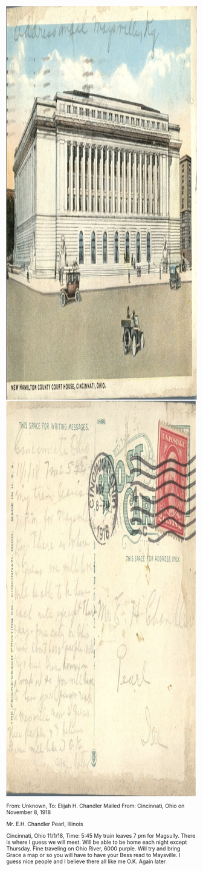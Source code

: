 <html><body><a href="/wp-content/uploads/2014/05/postcard-2014-20140508_17584225_02461.jpg"><img class="alignnone size-full wp-image-672" src="/wp-content/uploads/2014/05/postcard-2014-20140508_17584225_02461.jpg" alt="postcard-2014-20140508_17584225_0246" width="1512" height="1040"></a> <a href="/wp-content/uploads/2014/05/postcard-2014-20140508_17584952_02471.jpg"><img class="alignnone size-full wp-image-673" src="/wp-content/uploads/2014/05/postcard-2014-20140508_17584952_02471.jpg" alt="postcard-2014-20140508_17584952_0247" width="1536" height="1045"></a>

From: Unknown, To: Elijah H. Chandler
Mailed From: Cincinnati, Ohio on November 8, 1918

Mr. E.H. Chandler
Pearl, Illinois

Cincinnati, Ohio
11/1/18, Time: 5:45
My train leaves 7 pm for Magsully. There is where I guess we will meet. Will be able to be home each night except Thursday. Fine traveling on Ohio River, 6000 purple. Will try and bring Grace a map or so you will have to have your Bess read to Maysville. I guess nice people and I believe there all like me O.K.
Again later</body></html>